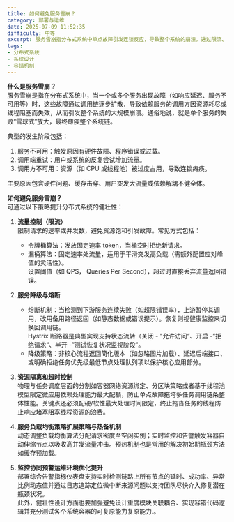 ```yaml
---
title: 如何避免服务雪崩？
category: 部署与运维
date: 2025-07-09 11:52:35
difficulty: 中等
excerpt: 服务雪崩指分布式系统中单点故障引发连锁反应，导致整个系统的崩溃。通过限流、熔断、降级和负载均衡等手段可以有效避免。
tags:
- 分布式系统
- 系统设计
- 容错机制
---
```

**什么是服务雪崩？**  
服务雪崩是指在分布式系统中，当一个或多个服务出现故障（如响应延迟、服务不可用等）时，这些故障通过调用链逐步扩散，导致依赖服务的调用方因资源耗尽或线程阻塞而失效，从而引发整个系统的大规模崩溃。通俗地说，就是单个服务的失败“雪球式”放大，最终瘫痪整个系统链。

典型的发生阶段包括：
1. 服务不可用：触发原因有硬件故障、程序错误或过载。
2. 调用端重试：用户或系统的反复尝试增加流量。
3. 调用方不可用：资源（如 CPU 或线程池）被过度占用，导致连锁瘫痪。

主要原因包含硬件问题、缓存击穿、用户突发大流量或依赖解耦不健全体。

**如何避免服务雪崩？**  
可通过以下策略提升分布式系统的健壮性：

1. **流量控制（限流）**  
   限制请求的速率或并发数，避免资源饱和引发故障。常见方式包括：  
   - 令牌桶算法：发放固定速率 token，当桶空时拒绝新请求。  
   - 漏桶算法：固定速率处流量，适用于平滑突发高负载（需额外配置应对峰值的灵活性）。  
   设置阈值（如 QPS， Queries Per Second），超过时直接丢弃流量返回错误。

2. **服务降级与熔断**  
   - 熔断机制：当检测到下游服务连续失败（如超限错误率），上游暂停其调用，改用备用路径返回（如静态数据或错误提示）。恢复则视健康监控来切换回调用链。  
     Hystrix 断路器是典型实现支持状态流转（关闭 - "允许访问“、开启 -”拒绝请求“、半开 -”测试恢复状况监视阶段"。
   - 降级策略：非核心流程返回简化版本（如忽略图片加载）、延迟后端接口、或明确拒绝任务优先级最低节点处理队列项以保护核心应用部分。

3. **资源隔离和超时控制**  
   物理与任务调度层面的分割如容器网络资源绑定、分区块策略或者基于线程池模型限定微应用依赖处理能力最大配额，防止单点故障拖垮多任务调用链条整体性能。关键点还必须配硬/软性最大处理时间限定，终止拖沓任务的线程防止响应堵塞阻塞线程资源的浪费。

4. **服务负载均衡策略扩展策略与热备机制**  
   动态调整负载均衡算法分配请求密度至空闲实例；实时监控和告警触发容器自动伸缩节点以吸收高并发流量冲击。预热机制也是常用的解决初始期瓶颈方法如缓存预加载。

5. **监控协同预警运维环境优化提升**  
   部署综合告警指标仪表盘支持实时检测链路上所有节点的延时、成功率、异常比例动态值并通过日志追踪定位微中断来源问题以支持团队尽快介入修复潜在瓶颈状况。  
此外，健壮性设计方面也要加强避免设计重度模块关联耦合、实现容错代码逻辑并充分测试各个系统容器的可复原能力复原能力.。
